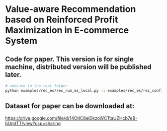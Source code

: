 # Value-aware Recommendation based on Reinforced Profit Maximization in E-commerce System

## Code for paper. This version is for single machine, distributed version will be published later.

```bash
# execute in the root folder
python examples/rec_es/rec_run_es_local.py -i examples/rec_es/rec_config_local.json
```

## Dataset for paper can be downloaded at:

https://drive.google.com/file/d/14OtIC8eiDkzoWCTtaUZHcb7eB-bUmtTT/view?usp=sharing
